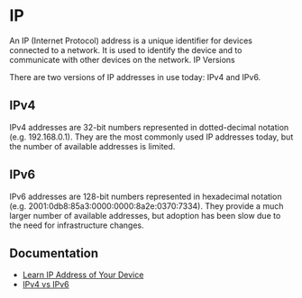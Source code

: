 # IP

An IP (Internet Protocol) address is a unique identifier for devices connected to a network. It is used to identify the device and to communicate with other devices on the network.
IP Versions

There are two versions of IP addresses in use today: IPv4 and IPv6.

## IPv4

IPv4 addresses are 32-bit numbers represented in dotted-decimal notation (e.g. 192.168.0.1). They are the most commonly used IP addresses today, but the number of available addresses is limited.

## IPv6

IPv6 addresses are 128-bit numbers represented in hexadecimal notation (e.g. 2001:0db8:85a3:0000:0000:8a2e:0370:7334). They provide a much larger number of available addresses, but adoption has been slow due to the need for infrastructure changes.

## Documentation

- [Learn IP Address of Your Device](./01.get.ip.address.md)
- [IPv4 vs IPv6](./02.ipv4.vs.ipv6.md)
